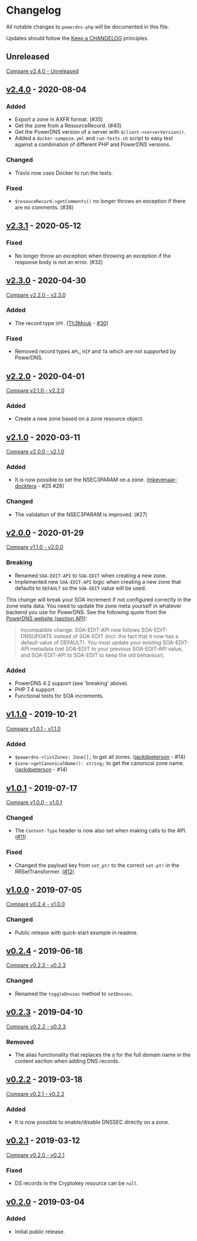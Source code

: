 # Changelog

All notable changes to `powerdns-php` will be documented in this file.

Updates should follow the [Keep a CHANGELOG](http://keepachangelog.com/) principles.

## Unreleased
[Compare v2.4.0 - Unreleased](https://github.com/exonet/powerdns-php/compare/v2.4.0...develop)

## [v2.4.0](https://github.com/exonet/powerdns-php/releases/tag/v2.4.0) - 2020-08-04
### Added
- Export a zone in AXFR format. (#35)
- Get the zone from a ResourceRecord. (#40)
- Get the PowerDNS version of a server with `$client->serverVersion()`.
- Added a `docker-compose.yml` and `run-tests.sh` script to easy test against a combination of different PHP and PowerDNS versions.

### Changed
- Travis now uses Docker to run the tests.

### Fixed
- `$resouceRecord->getComments()` no longer throws an exception if there are no comments. (#38)

## [v2.3.1](https://github.com/exonet/powerdns-php/releases/tag/v2.3.1) - 2020-05-12
### Fixed
- No longer throw an exception when throwing an exception if the response body is not an error. (#32)

## [v2.3.0](https://github.com/exonet/powerdns-php/releases/tag/v2.3.0) - 2020-04-30
[Compare v2.2.0 - v2.3.0](https://github.com/exonet/powerdns-php/compare/v2.2.0...v2.3.0)
### Added
- The record type `SPF`. ([Th3Mouk](https://github.com/Th3Mouk) - [#30](https://github.com/exonet/powerdns-php/pull/30))

### Fixed
- Removed record types `APL`, `HIP` and `TA` which are not supported by PowerDNS.

## [v2.2.0](https://github.com/exonet/powerdns-php/releases/tag/v2.2.0) - 2020-04-01
[Compare v2.1.0 - v2.2.0](https://github.com/exonet/powerdns-php/compare/v2.1.0...v2.2.0)
### Added
- Create a new zone based on a zone resource object.

## [v2.1.0](https://github.com/exonet/powerdns-php/releases/tag/v2.1.0) - 2020-03-11
[Compare v2.0.0 - v2.1.0](https://github.com/exonet/powerdns-php/compare/v2.0.0...v2.1.0)
### Added
- It is now possible to set the NSEC3PARAM on a zone. ([mkevenaar-docktera](https://github.com/mkevenaar-docktera) - #25 #26)

### Changed
- The validation of the NSEC3PARAM is improved. (#27)

## [v2.0.0](https://github.com/exonet/powerdns-php/releases/tag/v2.0.0) - 2020-01-29
[Compare v1.1.0 - v2.0.0](https://github.com/exonet/powerdns-php/compare/v1.1.0...v2.0.0)
### Breaking
- Renamed `SOA-EDIT-API` to `SOA-EDIT` when creating a new zone.
- Implemented new `SOA-EDIT-API` logic when creating a new zone that defaults to `DEFAULT` so the `SOA-EDIT` value will be used.

This change will break your SOA increment if not configured correctly in the zone meta data. You need to update the zone
meta yourself in whatever backend you use for PowerDNS. See the following quote from the [PowerDNS website (section API)](https://doc.powerdns.com/md/authoritative/upgrading/):

> Incompatible change: SOA-EDIT-API now follows SOA-EDIT-DNSUPDATE instead of SOA-EDIT (incl. the fact that it now has
> a default value of DEFAULT). You must update your existing SOA-EDIT-API metadata (set SOA-EDIT to your previous
> SOA-EDIT-API value, and SOA-EDIT-API to SOA-EDIT to keep the old behaviour).

### Added
- PowerDNS 4.2 support (see 'breaking' above).
- PHP 7.4 support
- Functional tests for SOA increments.

## [v1.1.0](https://github.com/exonet/powerdns-php/releases/tag/v1.1.0) - 2019-10-21
[Compare v1.0.1 - v1.1.0](https://github.com/exonet/powerdns-php/compare/v1.0.1...v1.1.0)
### Added
- `$powerdns->listZones: Zone[];` to get all zones. ([jackdpeterson](https://github.com/jackdpeterson) - #14)
- `$zone->getCanonicalName(): string;` to get the canonical zone name. ([jackdpeterson](https://github.com/jackdpeterson) - #14)

## [v1.0.1](https://github.com/exonet/powerdns-php/releases/tag/v1.0.1) - 2019-07-17
[Compare v1.0.0 - v1.0.1](https://github.com/exonet/powerdns-php/compare/v1.0.0...v1.0.1)
### Changed
- The `Content-Type` header is now also set when making calls to the API. ([#11](https://github.com/exonet/powerdns-php/issues/11))

### Fixed
- Changed the payload key from `set_ptr` to the correct `set-ptr` in the RRSetTransformer. ([#12](https://github.com/exonet/powerdns-php/issues/12))

## [v1.0.0](https://github.com/exonet/powerdns-php/releases/tag/v1.0.0) - 2019-07-05
[Compare v0.2.4 - v1.0.0](https://github.com/exonet/powerdns-php/compare/v0.2.4...v1.0.0)
### Changed
- Public release with quick-start example in readme.

## [v0.2.4](https://github.com/exonet/powerdns-php/releases/tag/v0.2.4) - 2019-06-18
[Compare v0.2.3 - v0.2.3](https://github.com/exonet/powerdns-php/compare/v0.2.3...v0.2.4)
### Changed
- Renamed the `toggleDnssec` method to `setDnssec`.

## [v0.2.3](https://github.com/exonet/powerdns-php/releases/tag/v0.2.3) - 2019-04-10
[Compare v0.2.2 - v0.2.3](https://github.com/exonet/powerdns-php/compare/v0.2.2...v0.2.3)
### Removed
- The alias functionality that replaces the `@` for the full domain name in the content section when adding DNS records.

## [v0.2.2](https://github.com/exonet/powerdns-php/releases/tag/v0.2.2) - 2019-03-18
[Compare v0.2.1 - v0.2.2](https://github.com/exonet/powerdns-php/compare/v0.2.1...v0.2.2)
### Added
- It is now possible to enable/disable DNSSEC directly on a zone.

## [v0.2.1](https://github.com/exonet/powerdns-php/releases/tag/v0.2.1) - 2019-03-12
[Compare v0.2.0 - v0.2.1](https://github.com/exonet/powerdns-php/compare/v0.2.0...v0.2.1)
### Fixed
- DS records in the Cryptokey resource can be `null`.

## [v0.2.0](https://github.com/exonet/powerdns-php/releases/tag/v0.2.0) - 2019-03-04
### Added
- Initial public release.
